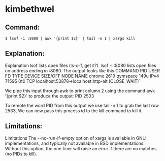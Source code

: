 # kimbethwel

## Command:
```
$ lsof -i :8080 | awk '{print $2}' | tail -n 1 | xargs kill
```

## Explanation:
Explanation
lsof lists open files (ls-o-f, get it?). lsof -i :8080 lists open files on address ending in :8080. The output looks like this 
COMMAND  PID     USER   FD   TYPE DEVICE SIZE/OFF NODE NAME
chrome  2619 qymspace  149u  IPv4  71595      0t0  TCP localhost:53878->localhost:http-alt (CLOSE_WAIT)`

We pipe this input through awk to print column 2 using the command awk '{print $2}' to produce the output:
PID
2533

To remote the word PID from this output we use tail -n 1 to grab the last row 2533,
We can now pass this process id to the kill command to kill it.

## Limitations:
Limitations
The --no-run-if-empty option of xargs is available in GNU implementations, and typically not available in BSD implementations. Without this option, the one-liner will raise an error if there are no matches (no PIDs to kill).

